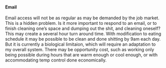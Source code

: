 #### Email

Email access will not be as regular as may be demanded by the job market. This is a hidden 
problem. Is it more important to respond to an email, or to finish cleaning one’s space and dumping 
out the shit, and cleaning oneself? This may create a several hour turn around time.
With modification to eating schedule it may be possible to be clean and done shitting by 9am each 
day. But it is currently a biological limitaion, which will require an adaptation to my overall system.
There may be opportunity cost, such as working only being possible during hours that are warm 
enough or cool enough, or with accommodating temp control done economically.
